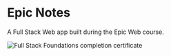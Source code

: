 # Epic Notes

A Full Stack Web app built during the Epic Web course.

![Full Stack Foundations completion certificate](https://www.epicweb.dev/api/certificate?moduleId=deb1eeaf-7f3a-4dff-81a1-9f07826693c2&userId=c37b5fcf-6d84-4015-a924-fc1a7bbdd7a2)
